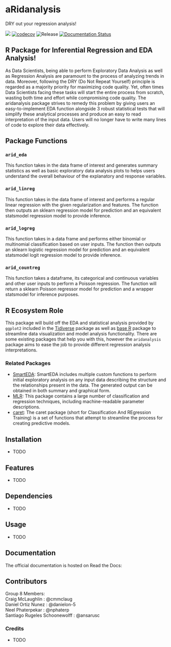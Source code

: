 # aRidanalysis 

DRY out your regression analysis!

![](https://github.com/ansarusc/aridanalysis/workflows/build/badge.svg) [![codecov](https://codecov.io/gh/ansarusc/aridanalysis/branch/main/graph/badge.svg)](https://codecov.io/gh/ansarusc/aridanalysis) ![Release](https://github.com/ansarusc/aridanalysis/workflows/Release/badge.svg) [![Documentation Status](https://readthedocs.org/projects/aridanalysis/badge/?version=latest)](https://aridanalysis.readthedocs.io/en/latest/?badge=latest)

## R Package for Inferential Regression and EDA Analysis!

As Data Scientists, being able to perform Exploratory Data Analysis as well as Regression Analysis are paramount to the process of analyzing trends in data. Moreover, following the DRY (Do Not Repeat Yourself) principle is regarded as a majority priority for maximizing code quality. Yet, often times Data Scientists facing these tasks will start the entire process from scratch, wasting both time and effort while compromising code quality. The aridanalysis package strives to remedy this problem by giving users an easy-to-implement EDA function alongside 3 robust statistical tests that will simplify these analytical processes and produce an easy to read interpretation of the input data. Users will no longer have to write many lines of code to explore their data effectively. 

## Package Functions

### `arid_eda`

This function takes in the data frame of interest and generates summary statistics as well as basic exploratory data analysis plots to helps users understand the overall behaviour of the explanatory and response variables.

### `arid_linreg`

This function takes in the data frame of interest and performs a regular linear regression with the given regularization and features. The function then outputs an sklearn regression model for prediction and an equivalent statsmodel regression model to provide inference.

### `arid_logreg`

This function takes in a data frame and performs either binomial or multinomial classification based on user inputs. The function then outputs an sklearn logistic regression model for prediction and an equivalent statsmodel logit regression model to provide inference.

### `arid_countreg`

This function takes a dataframe, its categorical and continuous variables and other user inputs to perform a Poisson regression. The function will return a sklearn Poisson regressor model for prediction and a wrapper statsmodel for inference purposes.

## R Ecosystem Role

This package will build off the EDA and statistical analysis provided by `ggplot2` included in the [Tidiverse](https://ggplot2.tidyverse.org/#:~:text=Learning%20ggplot2&text=The%20Data%20Visualisation%20and%20Graphics,ggplot2%20as%20quickly%20as%20possible.) package as well as [base R](https://stat.ethz.ch/R-manual/R-devel/library/base/html/00Index.html) package to streamline data visualization and model analysis functionality. There are some existing packages that help you with this, however the `aridanalysis` package aims to ease the job to provide different regression analysis interpretations. 

### Related Packages

- [SmartEDA](https://cran.r-project.org/web/packages/SmartEDA/vignettes/SmartEDA.html): SmartEDA includes multiple custom functions to perform initial exploratory analysis on any input data describing the structure and the relationships present in the data. The generated output can be obtained in both summary and graphical form.
- [MLR](https://cran.r-project.org/web/packages/mlr/index.html): This package contains a large number of classification and regression techniques, including machine-readable parameter descriptions.
- [caret](http://topepo.github.io/caret/index.html): The caret package (short for Classification And REgression Training) is a set of functions that attempt to streamline the process for creating predictive models.

## Installation

- TODO

## Features

- TODO

## Dependencies

- TODO

## Usage

- TODO

## Documentation

The official documentation is hosted on Read the Docs: 

## Contributors

Group 8 Members:  
Craig McLaughlin              : @cmmclaug  
Daniel Ortiz Nunez            : @danielon-5  
Neel Phaterpekar              : @nphaterp  
Santiago Rugeles Schoonewolff : @ansarusc  

### Credits

- TODO
